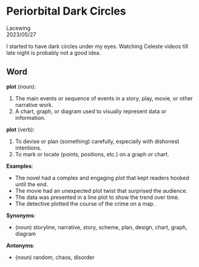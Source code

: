# Periorbital Dark Circles

Lacewing  
2023/05/27

I started to have dark circles under my eyes. Watching Celeste videos till late night is probably not a good idea.

## Word
**plot** (noun):

1. The main events or sequence of events in a story, play, movie, or other narrative work.
2. A chart, graph, or diagram used to visually represent data or information.

**plot** (verb):

1. To devise or plan (something) carefully, especially with dishonest intentions.
2. To mark or locate (points, positions, etc.) on a graph or chart.

**Examples**:
- The novel had a complex and engaging plot that kept readers hooked until the end.
- The movie had an unexpected plot twist that surprised the audience.
- The data was presented in a line plot to show the trend over time.
- The detective plotted the course of the crime on a map.

**Synonyms**:
- (noun) storyline, narrative, story, scheme, plan, design, chart, graph, diagram

**Antonyms**:
- (noun) random, chaos, disorder